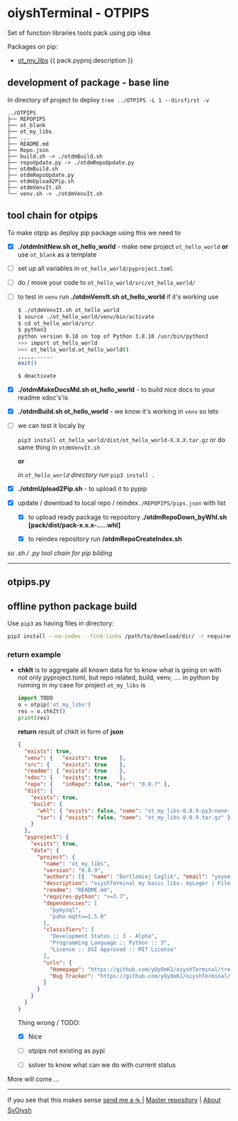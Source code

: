 # oiyshTerminal - OTPIPS

  Set of function libraries tools pack using pip idea

Packages on pip:

* [ot_my_libs](ot_my_libs/README.md) {{ pack.pyproj.description }}

## development of package - base line

  In directory of project to deploy `tree ../OTPIPS -L 1 --dirsfirst -v`

```shell
../OTPIPS
├── REPOPIPS
├── ot_blank
├── ot_my_libs
├── ...
├── README.md
├── Repo.json
├── build.sh -> ./otdmBuild.sh
├── repoUpdate.py -> ./otdmRepoUpdate.py
├── otdmBuild.sh
├── otdmRepoUpdate.py
├── otdmUpload2Pip.sh
├── otdmVenvIt.sh
└── venv.sh -> ./otdmVenvIt.sh
```

## tool chain for otpips

  To make otpip as deploy pip package using this we need to

- [x] **./otdmInitNew.sh ot_hello_world** - make new project `ot_hello_world` **or** use `ot_blank` as a template

- [ ] set up all variables in `ot_hello_world/pyproject.toml`

- [ ] do / move your code to `ot_hello_world/src/ot_hello_world/`

- [ ] to test in `venv` run **./otdmVenvIt.sh ot_hello_world** if it's working use
  
    ```bash
    $ ./otdmVenvIt.sh ot_hello_world
    $ source ./ot_hello_world/venv/bin/activate
    $ cd ot_hello_world/src/
    $ python3
    python version 0.18 on top of Python 3.8.10 /usr/bin/python3
    >>> import ot_hello_world
    >>> ot_hello_world.ot_hello_world()
    ,,,,,......
    exit()
    
    $ deactivate
    ```

- [x] **./otdmMakeDocsMd.sh ot_hello_world** - to build nice docs to your readme xdoc's'is 

- [x] **./otdmBuild.sh ot_hello_world** - we know it's working in `venv` so lets  

- [ ] we can test it localy by

  `pip3 install ot_hello_world/dist/ot_hello_world-X.X.X.tar.gz` or do same thing in `otdmVenvIt.sh`

  **or**

  *in `ot_hello_world` directory run*
  `pip3 install .`


- [x] **./otdmUpload2Pip.sh** - to upload it to pypip

- [x] update / download to local repo / reindex`./REPOPIPS/pips.json` with list
  
  - [x] to upload ready package to repository
    **./otdmRepoDown_byWhl.sh [pack/dist/pack-x.x.x-.....whl]** 

  - [x] to reindex repository run
    **/otdmRepoCreateIndex.sh**

*so .sh / .py tool chain for pip bilding*

---

## otpips.py


## offline python package build 
  
  Use `pip3` as having files in directory:
  ```bash
  pip3 install --no-index --find-links /path/to/download/dir/ -r requirements.txt
  ```


### return example

* **chkIt** is to aggregate all known data for to know what is going on with not only pyproject.toml, but repo related, build, venv, ....
  in python by running in my case for project `ot_my_libs` is
  
  ```python
  import TODO
  o = otpip('ot_my_libs')
  res = o.chkIt()
  print(res)
  ```
  
  **return** result of chkIt in form of __json__
  
  ```json
  {
    "exists": true,
    "venv": {   "exists": true    },
    "src": {    "exists": true    },
    "readme": { "exists": true    },
    "xdoc": {   "exists": true    },
    "repo": {   "inRepo": false, "ver": "0.0.7" },
    "dist": {
      "exists": true,
      "build": {
        "whl": { "exists": false, "name": "ot_my_libs-0.0.9-py3-none-any.whl" },
        "tar": { "exists": false, "name": "ot_my_libs-0.0.9.tar.gz" }
      }
    },
    "pyproject": {
      "exists": true,
      "data": {
        "project": {
          "name": "ot_my_libs",
          "version": "0.0.9",
          "authors": [{  "name": "Bartlomiej Ceglik", "email": "yoyoek@wp.pl" } ],
          "description": "oiyshTerminal my basic libs: myLoger | FileActions | MyCalculate | db_helper | mysql_helper | ...",
          "readme": "README.md",
          "requires-python": ">=3.7",
          "dependencies": [
            "pymysql",
            "paho-mqtt==1.5.0"
          ],
          "classifiers": [
            "Development Status :: 3 - Alpha",
            "Programming Language :: Python :: 3",
            "License :: OSI Approved :: MIT License"
          ],
          "urls": {
            "Homepage": "https://github.com/yOyOeK1/oiyshTerminal/tree/main/OTPIPS/ot_my_libs",
            "Bug Tracker": "https://github.com/yOyOeK1/oiyshTerminal/labels/ot_my_libs"
          }
        }
      }
    }
  }
  ```
  
  Thing wrong / TODO:  
  
  - [x] Nice
  - [ ] otpips not existing as pypi
  - [ ] solver to know what can we do with current status





More will come ...

---

If you see that this makes sense [ send me a ☕ ](https://ko-fi.com/B0B0DFYGS) | [Master repository](https://github.com/yOyOeK1/oiyshTerminal) | [About SvOiysh](https://www.youtube.com/@svoiysh)

